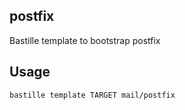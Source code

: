 ## postfix
Bastille template to bootstrap postfix

## Usage
```shell
bastille template TARGET mail/postfix
```

